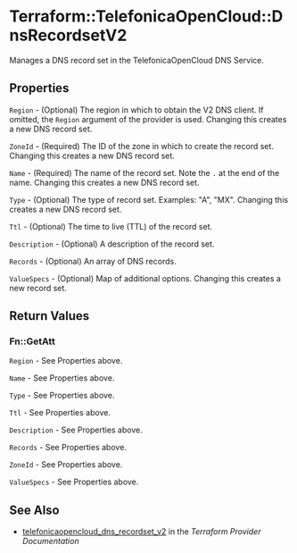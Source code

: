 # Terraform::TelefonicaOpenCloud::DnsRecordsetV2

Manages a DNS record set in the TelefonicaOpenCloud DNS Service.

## Properties

`Region` - (Optional) The region in which to obtain the V2 DNS client. If omitted, the `Region` argument of the provider is used. Changing this creates a new DNS  record set.

`ZoneId` - (Required) The ID of the zone in which to create the record set. Changing this creates a new DNS  record set.

`Name` - (Required) The name of the record set. Note the `.` at the end of the name. Changing this creates a new DNS  record set.

`Type` - (Optional) The type of record set. Examples: "A", "MX". Changing this creates a new DNS  record set.

`Ttl` - (Optional) The time to live (TTL) of the record set.

`Description` - (Optional) A description of the  record set.

`Records` - (Optional) An array of DNS records.

`ValueSpecs` - (Optional) Map of additional options. Changing this creates a new record set.


## Return Values

### Fn::GetAtt

`Region` - See Properties above.

`Name` - See Properties above.

`Type` - See Properties above.

`Ttl` - See Properties above.

`Description` - See Properties above.

`Records` - See Properties above.

`ZoneId` - See Properties above.

`ValueSpecs` - See Properties above.

## See Also

* [telefonicaopencloud_dns_recordset_v2](https://www.terraform.io/docs/providers/telefonicaopencloud/r/dns_recordset_v2.html) in the _Terraform Provider Documentation_